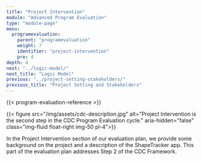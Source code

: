 ```yaml
---
title: "Project Intervention"
module: "Advanced Program Evaluation"
type: "module-page"
menu:
  programevaluation:
    parent: "programevaluation"
    weight: 7
    identifier: "project-intervention"
    pre: 4
depth: 4
next: "../logic-model/"
next_title: "Logic Model"
previous: "../project-setting-stakeholders/"
previous_title: "Project Setting and Stakeholders"
---
```


{{< program-evaluation-reference >}}

{{< figure src="/img/assets/cdc-description.jpg" alt="Project Intervention is the second step in the CDC Program Evaluation cycle." aria-hidden="false" class="img-fluid float-right img-50 pl-4">}}

In the Project Intervention section of our evaluation plan, we provide some background on the project and a description of the ShapeTracker app. This part of the evaluation plan addresses Step 2 of the CDC Framework.

<div class="clearfix"></div>
